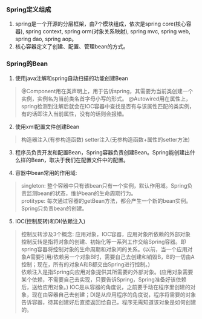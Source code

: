 ### Spring定义组成
1. spring是一个开源的分层框架，由7个模块组成，依次是spring core(核心容器), spring context, spring orm(对象关系映射), spring mvc, spring web, spring dao, spring aop。   
2. 核心容器定义了创建、配置、管理bean的方式。    

### Spring的Bean
1. 使用java注解和spring自动扫描的功能创建Bean
> @Component用在类声明上，用于告诉spring，其需要为当前类创建一个实例，实例名为当前类名首字母小写的形式。 
> @Autowired用在属性上，spring检测到注解后就会在IOC容器中查找是否有与该属性匹配的类实例，有的话即注入当前属性，没有的话则会报错。   

2. 使用xml配置文件创建Bean 
> 构造器注入(有参构造函数)
> setter注入(无参构造函数+属性的setter方法)

3. 程序员负责开发和配置Bean，Spring容器负责创建Bean。Spring能创建出什么样的Bean，取决于我们在配置文件中的配置。

4. 容器中bean常用的作用域:
> singleton: 整个容器中只有该bean只有一个实例，默认作用域。Spring负责监测bean的状态，维护bean的生命周期行为。                 
> protitype: 每次通过容器的getBean方法，都会产生一个新的bean实例。Spring只负责bean的创建。 

5. IOC(控制反转)和DI(依赖注入)   
> 控制反转涉及3个概念: 应用对象，IOC容器，应用对象所依赖的外部对象         
> 控制反转是指将对象的创建、初始化等一系列工作交给Spring容器。即spring容器将控制对象的生命周期和对象间的关系。(以前，当一个应用对象A需要引用/依赖另一个对象B时，需要自己去创建和销毁B，B的一切由A控制；现在，所有的对象A和B都交由Spring进行控制。)            
> 依赖注入是指Spring向应用对象提供其所需要的外部对象。(应用对象需要某个依赖，不需要自己去实现，只要告诉Spring，Spring准备好该依赖后，送给应用对象。) 
> IOC是从容器的角度说，之前要手动在程序里创建的对象，现在由容器自己去创建；DI是从应用程序的角度说，程序将需要的对象告诉容器，待其创建好后直接返回给自己，程序无需知道该对象是如何创建的。